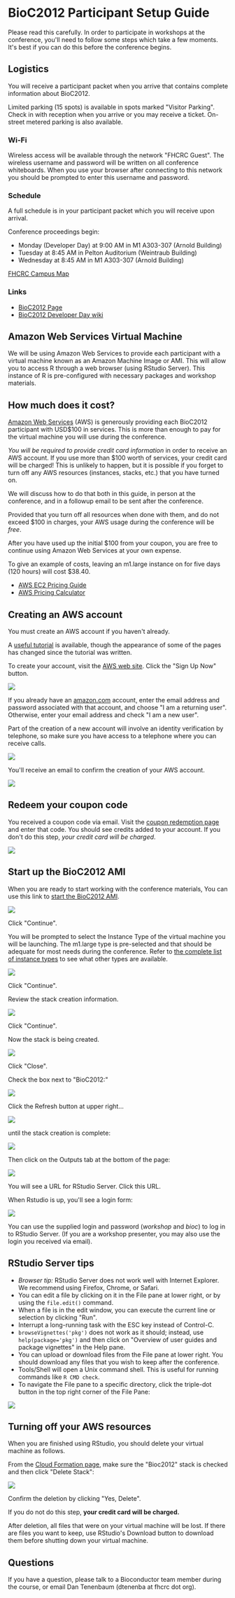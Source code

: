 # BioC2012 Participant Setup Guide

Please read this carefully. In order to participate in workshops at the
conference, you'll need to follow some steps which take a few moments.
It's best if you can do this before the conference begins.

## Logistics

You will receive a participant packet when you arrive that contains
complete information about BioC2012.

Limited parking (15 spots) is available in spots marked "Visitor Parking". Check
in with reception when you arrive or you may receive a ticket. 
On-street metered parking is also available.

### Wi-Fi

Wireless access will be available through the network "FHCRC Guest".
The wireless username and password will be written on all conference
whiteboards. When you use your browser after connecting to this 
network you should be prompted to enter this username and password.


### Schedule

A full schedule is in your participant packet which you will
receive upon arrival.

Conference proceedings begin:

* Monday (Developer Day) at 9:00 AM in M1 A303-307 (Arnold Building)
* Tuesday at 8:45 AM in Pelton Auditorium (Weintraub Building)
* Wednesday at 8:45 AM in M1 A303-307 (Arnold Building)

[FHCRC Campus Map](http://www.fhcrc.org/en/contact-us/visit-us.html)

### Links

* [BioC2012 Page](https://secure.bioconductor.org/BioC2012/)
* [BioC2012 Developer Day wiki](http://wiki.fhcrc.org/bioc/Seattle_Dev_Meeting_2012)


## Amazon Web Services Virtual Machine

We will be using Amazon Web Services to provide each participant
with a virtual machine known as an Amazon Machine Image or AMI.
This will allow you to access R through a web browser (using RStudio Server).
This instance of R is pre-configured with necessary packages and workshop materials.

## How much does it cost?

[Amazon Web Services](http://aws.amazon.com/) (AWS) is generously providing
each BioC2012 participant with USD$100 in services. This is more than enough
to pay for the virtual machine you will use during the conference.

*You will be required to provide credit card information* in order to receive
an AWS account. If you use more than $100 worth of services, your credit card
will be charged! This is unlikely to happen, but it is possible if you forget
to turn off any AWS resources (instances, stacks, etc.) that you have turned
on. 

We will discuss how to do that both in this guide, in person at the conference,
and in a followup email to be sent after the conference. 

Provided that you turn off all resources when done with them, and do not
exceed $100 in charges, your AWS usage during the conference will be *free*.

After you have used up the initial $100 from your coupon, you
are free to continue using Amazon Web Services at your own expense.

To give an example of costs, leaving an m1.large instance on for
five days (120 hours) will cost $38.40.

* [AWS EC2 Pricing Guide](http://aws.amazon.com/ec2/pricing/)
* [AWS Pricing Calculator](http://calculator.s3.amazonaws.com/calc5.html)


## Creating an AWS account

You must create an AWS account if you haven't already.

A [useful tutorial](http://www.slideshare.net/simone.brunozzi/amazon-web-services-signup)
is available, though the appearance of some of the pages has changed
since the tutorial was written.

To create your account, visit the [AWS web site](http://aws.amazon.com/).
Click the "Sign Up Now" button.

<img src="signupnow.jpg"/>

If you already have an [amazon.com](http://www.amazon.com/) account,
enter the email address and password associated with that account,
and choose "I am a returning user". Otherwise, enter your email address
and check "I am a new user".

Part of the creation of a new account will involve an identity
verification by telephone, so make sure you have access to a
telephone where you can receive calls.

<img src="callmenow.jpg"/>

You'll receive an email to confirm the creation of your AWS account.

<img src="activating.jpg"/>


## Redeem your coupon code

You received a coupon code via email. Visit
the [coupon redemption page](http://aws.amazon.com/awscredits/)
and enter that code. You should see credits added to your 
account. If you don't do this step, *your credit card will be charged*.

<img src="redeem.jpg"/>

## Start up the BioC2012 AMI

When you are ready to start working with the conference materials,
You can use this link to <a target="BioC2012AMI" href="https://console.aws.amazon.com/cloudformation/home?region=us-east-1#cstack=sn~BioC2012|turl~https://s3.amazonaws.com/bioc-cloudformation-templates/BioC2012.json">
start the BioC2012 AMI</a>.

<img src="createstack.jpg"/>


Click "Continue".

You will be prompted to select the Instance Type of the virtual
machine you will be launching. The m1.large type is pre-selected
and that should be adequate for most needs during the conference. 
Refer to [the complete list of instance types](http://aws.amazon.com/ec2/instance-types/)
to see what other types are available.

<img src="createstack2.jpg"/>

Click "Continue". 

Review the stack creation information.

<img src="createstack3.jpg"/>


Click "Continue".

Now the stack is being created.

<img src="createstack4.jpg">

Click "Close".

Check the box next to "BioC2012:"

<img src="cf1.jpg"/>

Click the Refresh button at upper right...

<img src="refresh.jpg">

until the stack creation is complete:

<img src="create_complete.jpg">

Then click on the Outputs tab at the bottom of the page:

<img src="outputs.jpg">

You will see a URL for RStudio Server. Click this URL. 


When Rstudio is up, you'll see a login form:

<img src="rstudiosignin.jpg"/>

You can use the
supplied login and password (*workshop* and *bioc*)
to log in to RStudio Server. (If you are a 
workshop presenter, you may also use the login
you received via email).



## RStudio Server tips
* *Browser tip:* RStudio Server does not work well with Internet Explorer.
  We recommend using Firefox, Chrome, or Safari. 
* You can edit a file by clicking on it in the File pane at lower right,
  or by using the `file.edit()` command.
* When a file is in the edit window, you can execute the current line
  or selection by clicking "Run".
* Interrupt a long-running task with the ESC key instead of Control-C.
* `browseVignettes('pkg')` does not work as it should; instead, use 
  `help(package='pkg')` and then click on "Overview of user guides and
  package vignettes" in the Help pane.
* You can upload or download files from the File pane at lower right.
  You should download any files that you wish to keep after the conference.
* Tools/Shell will open a Unix command shell. This is useful for
  running commands like `R CMD check`.
* To navigate the File pane to a specific directory, click the
  triple-dot button in the top right corner of the File Pane:

<img src="threedots.jpg"/>

## Turning off your AWS resources

When you are finished using RStudio, you should delete your 
virtual machine as follows.

From the
[Cloud Formation page](https://console.aws.amazon.com/cloudformation/home),
make sure the "Bioc2012" stack is checked and then click "Delete Stack":

<img src="delete.jpg">

Confirm the deletion by clicking "Yes, Delete".

If you do not do this step, **your credit card will be charged.**

After deletion, all files that were on your virtual machine will
be lost. If there are files you want to keep, use RStudio's
Download button to download them before shutting down
your virtual machine.

## Questions

If you have a question, please talk to a Bioconductor team member
during the course, or email Dan Tenenbaum (dtenenba at fhcrc dot org).
